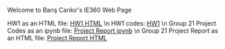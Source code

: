 Welcome to Barış Cankır's IE360 Web Page

HW1 as an HTML file: [HW1 HTML](IE360-HW1.html) \n
HW1 codes: [HW1](HW1) \n
Group 21 Project Codes as an ipynb file: [Project Report ipynb](IE360_Group21_ProjectReport.ipynb) \n
Group 21 Project Report as an HTML file: [Project Report HTML](IE360_Group21_ProjectReport.html)
